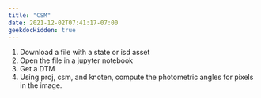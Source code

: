 ```yaml
---
title: "CSM"
date: 2021-12-02T07:41:17-07:00
geekdocHidden: true
---
```


1. Download a file with a state or isd asset
1. Open the file in a jupyter notebook
1. Get a DTM
1. Using proj, csm, and knoten, compute the photometric angles for pixels in the image.